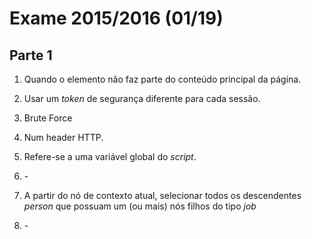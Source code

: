 # Exame 2015/2016 (01/19)

## Parte 1

1. Quando o elemento não faz parte do conteúdo principal da página.

2. Usar um *token* de segurança diferente para cada sessão.

3. Brute Force

4. Num header HTTP.

5. Refere-se a uma variável global do *script*.

6. \-

7. A partir do nó de contexto atual, selecionar todos os descendentes *person* que possuam um (ou mais) nós filhos do tipo *job* 

8. \-

